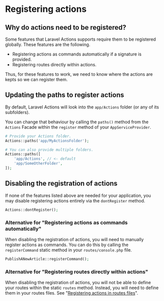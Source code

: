 # Registering actions

## Why do actions need to be registered?

Some features that Laravel Actions supports require them to be registered globally. These features are the following.
- Registering actions as commands automatically if a signature is provided.
- Registering routes directly within actions.

Thus, for these features to work, we need to know where the actions are kepts so we can register them.

## Updating the paths to register actions

By default, Laravel Actions will look into the `app/Actions` folder (or any of its subfolders).

You can change that behaviour by calling the `paths()` method from the `Actions` Facade within the `register` method of your `AppServiceProvider`.

```php
# Provide your Actions folder.
Actions::paths('app/MyActionsFolder');

# You can also provide multiple folders.
Actions::paths([
    'app/Actions', // <- default
    'app/SomeOtherFolder',
]);
```

## Disabling the registration of actions

If none of the features listed above are needed for your application, you may disable registering actions entirely via the `dontRegister` method.

```php
Actions::dontRegister();
```

### Alternative for "Registering actions as commands automatically"

When disabling the registration of actions, you will need to manually register actions as commands. You can do this by calling the `registerCommand` static method in your `routes/console.php` file.

```php
PublishANewArticle::registerCommand();
```

### Alternative for "Registering routes directly within actions"

When disabling the registration of actions, you will not be able to define your routes within the static `routes` method. Instead, you will need to define them in your routes files. See "[Registering actions in routes files](/actions-as-controllers.html#registering-actions-in-routes-files)".
